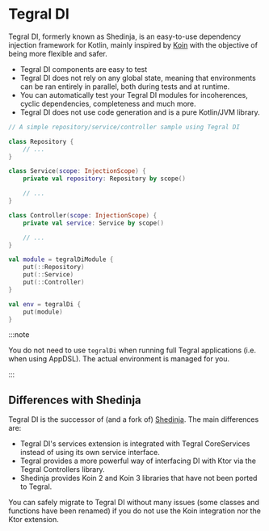# Tegral DI

Tegral DI, formerly known as Shedinja, is an easy-to-use dependency injection framework for Kotlin, mainly inspired by [Koin](https://insert-koin.io) with the objective of being more flexible and safer.

- Tegral DI components are easy to test
- Tegral DI does not rely on any global state, meaning that environments can be ran entirely in parallel, both during tests and at runtime.
- You can automatically test your Tegral DI modules for incoherences, cyclic dependencies, completeness and much more.
- Tegral DI does not use code generation and is a pure Kotlin/JVM library.

```kotlin
// A simple repository/service/controller sample using Tegral DI

class Repository {
    // ...
}

class Service(scope: InjectionScope) {
    private val repository: Repository by scope()

    // ...
}

class Controller(scope: InjectionScope) {
    private val service: Service by scope()

    // ...
}

val module = tegralDiModule {
    put(::Repository)
    put(::Service)
    put(::Controller)
}

val env = tegralDi {
    put(module)
}
```

:::note

You do not need to use `tegralDi` when running full Tegral applications (i.e. when using AppDSL). The actual environment is managed for you.

:::

## Differences with Shedinja

Tegral DI is the successor of (and a fork of) [Shedinja](https://shedinja.zoroark.guru). The main differences are:

- Tegral DI's services extension is integrated with Tegral CoreServices instead of using its own service interface.
- Tegral provides a more powerful way of interfacing DI with Ktor via the Tegral Controllers library.
- Shedinja provides Koin 2 and Koin 3 libraries that have not been ported to Tegral.

You can safely migrate to Tegral DI without many issues (some classes and functions have been renamed) if you do not use the Koin integration nor the Ktor extension.
